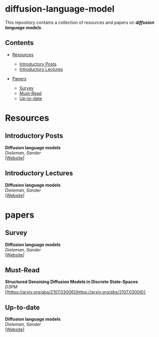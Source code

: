 # diffusion-language-model

This repository contains a collection of resources and papers on ***diffusion language models***.

## Contents
- [Resources](#resources)
  - [Introductory Posts](#introductory-posts)
  - [Introductory Lectures](#introductory-lectures)

- [Papers](#papers)
  - [Survey](#Survey)
  - [Must-Read](#Must-Read)
  - [Up-to-date](#Up-to-date)


# Resources

## Introductory Posts

**Diffusion language models** \
*Dieleman, Sander* \
[[Website](https://sander.ai/2023/01/09/diffusion-language.html)] 

## Introductory Lectures

**Diffusion language models** \
*Dieleman, Sander* \
[[Website](https://sander.ai/2023/01/09/diffusion-language.html)] 

# papers

## Survey

**Diffusion language models** \
*Dieleman, Sander* \
[[Website](https://sander.ai/2023/01/09/diffusion-language.html)] 

## Must-Read

**Structured Denoising Diffusion Models in Discrete State-Spaces** \
*D3PM* \
[[https://arxiv.org/abs/2107.03006](https://arxiv.org/abs/2107.03006)] 

## Up-to-date

**Diffusion language models** \
*Dieleman, Sander* \
[[Website](https://sander.ai/2023/01/09/diffusion-language.html)] 
